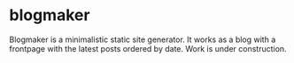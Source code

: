 # blogmaker

Blogmaker is a minimalistic static site generator. It works as a blog with a frontpage with the latest posts ordered by date.
Work is under construction.
